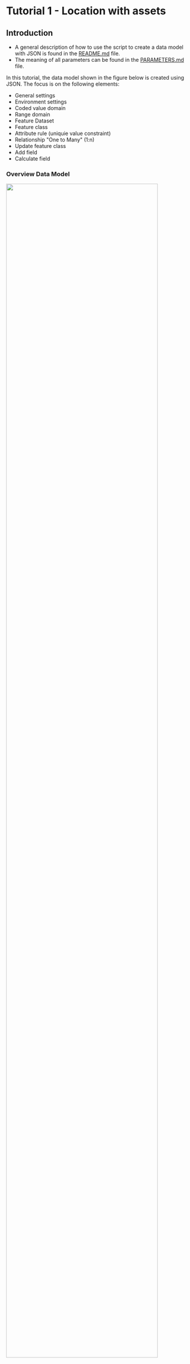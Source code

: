 # Tutorial 1 - Location with assets

## Introduction
- A general description of how to use the script to create a data model with JSON is found in the [README.md](../../README.md) file.
- The meaning of all parameters can be found in the [PARAMETERS.md](../../PARAMETERS.md) file.

In this tutorial, the data model shown in the figure below is created using JSON. The focus is on the following elements:
- General settings
- Environment settings
- Coded value domain
- Range domain
- Feature Dataset
- Feature class
- Attribute rule (uniquie value constraint)
- Relationship "One to Many" (1:n)
- Update feature class
- Add field
- Calculate field

### Overview Data Model
<img  src="..\img\tutorial_1_datamodel.jpg" width=90% height=90%>

## Create Data Model
The datamodel is created with the JSON file [tutorial_1_create.json](tutorial_1_create.json). 
### General Settings
In the general settings, the path to the log file, the path to the database and other properties are specified.
- **LogFolder**: The path to the log file.
- **LogVersion**: The path to the folder where the log file is to be created.
- **Conpath**: The path to the folder where the geodatabase or the geodatabase connection file is located.
- **DBName**: The name of the database or connection file including the file extension. 
- **Overwrite**: Specify whether existing elements in the geodatabase are to be overwritten. 
- **DeleteAllExisting**: Specify whether all existing elements should be deleted before the new elements are created.
- **SpatialReferenceName**: The name of the spatial reference system, i.e. "CH1903+ LV95" for Switzerland.

```json
{
	"LogFolder": "Logs",
	"LogVersion": "v01",
	"Conpath": "C:/Temp/tutorial_1",
	"DBName": "infrastructure_management.gdb",
	"Overwrite": "True",
	"DeleteAllExisting": "True",
	"SpatialReferenceName": "CH1903+ LV95",
  
```

### Environment Settings
The default environment settings can be optionally adjusted, i.e. the XY Tolerance and the XY Resolution. 

```json
	"EnvironmentSettings":{
		"xy_tolerance": "0.0004 Meters",
		"xy_resolution": "0.00005 Meters"
		},
  
```
### Coded Value Domains
For the feature class "ASSET", two coded value domains with certain possible values are needed. In the feature class "Fields"-section the corresponding field of the feature class is linked to the domain.
To create the coded value domains, the following parameters are used:
- **domain_name**: The name of the domain. 
- **domain_description**: The description of the domain. (optional)	
- **field_type**: The type of attribute domain to be created (data type of the "code").
- **domain_type**: The type of the domain.	
- **DomainValues**: A dictionary with "code:code_description" pairs.

```json
	"Domains": [{ 
          "domain_name": "AssetType",
          "domain_description": "Type of the asset", 
          "field_type": "SHORT",
          "domain_type": "CODED",
          "DomainValues": {"0":"unknown", "1":"street light", "2":"traffic signal", "3":"fire hydrant"}
          },
          { 
          "domain_name": "AssetStatus",
          "domain_description": "Status of the asset", 
          "field_type": "SHORT",
          "domain_type": "CODED",
          "DomainValues": {"0":"unknown", "1":"operational", "2":"under repair", "3":"out of service"}
          },
```
### Range Value Domain
In contrast to the coded value domain, the minimum and maximum value of the range must be specified.  
- **DomainRange**: A dictionary with min and max values. 

```json
          {
            "domain_name": "AssetHeight",
            "domain_description": "Value between 0 und 100", 
            "field_type": "DOUBLE",
            "domain_type": "RANGE",
            "DomainRange": {"min_value":"0", "max_value":"100"}
          }
       ],

```

### Dataset
The dataset is specified by defining the name.
- **out_name**: The name of the dataset.

```json
	"Datasets": [{
				"out_name": "INFRASTRUCTURE"
			}
		],
```

### Feature Class LOCATION - General Settings
The feature classes are created by defining general settings, fields and attribute rules.
Here, the follwing parameters are used to define general settings:
- **out_name**: The name of the feature class.
- **geometry_type**: The geometry type, which in this case is Polygon.
- **out_dataset**: The name of the output dataset in which the feature class is to be created.
- **GlobalID**: Specify whether the feature class should have a GlobalID field.	The field is not defined in the "Fields" section, it will be created automatically.
- **EditorTracking**: Specify whether editor tracking should be activated for the feature class. The fields "CREATED_USER", "CREATED_DATE", "LAST_EDITED_USER", "LAST_EDITED_DATE" are created.
- **EnableAttachments**: Specify whether upload attachments (images, pdfs) should be enabled for the feature class.

```json
	"Features": [
				{
					"out_name": "LOCATION",
					"geometry_type": "POLYGON",
					"out_dataset": "INFRASTRUCTURE",
					"GlobalID": "True",
					"EditorTracking": "True",
					"EnableAttachments": "False",
```

### Feature Class LOCATION - Fields
The follwing parameters are used to create the fields of the feature classes:
- **field_name**: The name of the field. 
- **field_type**: The field type.
- **field_length**: The field length for the fields of type text. (optional)
- **field_alias**: The alternate name for the field. 

```json
					"Fields": [{
						"field_name": "LocationID",
						"field_type": "LONG",
						"field_alias": "Location ID"
						},
						{
						"field_name": "NAME",
						"field_type": "TEXT",
						"field_length": "40",
						"field_alias": "Location Name"
						},
						{
						"field_name": "DESCRIPTION",
						"field_type": "TEXT",
						"field_length": "512",
						"field_alias": "Description"
						},
							{
						"field_name": "ADDRESS",
						"field_type": "TEXT",
						"field_length": "255",
						"field_alias": "Address"
						},
						{
						"field_name": "CITY",
						"field_type": "TEXT",
						"field_length": "255",
						"field_alias": "City"
						},
						{
						"field_name": "ZIP_CODE",
						"field_type": "TEXT",
						"field_length": "4",
						"field_alias": "Zip Code"
						}						
					],
```

### Feature Class LOCATION - Attribute Rules
An attribute rule is created to prevent the user from defining the same "LocationID" for two different features.
- **name**: The name of the rule.
- **type**: The type of the rule. 
- **script_expression**: An [Arcade script expression](https://pro.arcgis.com/en/pro-app/latest/help/data/geodatabases/overview/attribute-rule-script-expression.htm). 
- **triggering_events**: Specify when the rule is triggered.
- **description**: The description of the rule.
- **error_number**: An error number that is returned when the rule is violated.
- **error_message**: An error message returned if the rule is violated.

```json

					"AttributeRules": [
						{
						"name": "UNIQUE_LOCATION_ID",
						"type": "CONSTRAINT",
						"script_expression":"var orgID = $originalFeature.LocationID;  var newID = $feature.LocationID;  if (newID==orgID) {   return true;  } else {   var location_fc = FeatureSetbyName($datastore, 'LOCATION', ['LocationID', 'GlobalID'], false);  var location_fc_filter = filter(location_fc, 'LocationID = @newID'); if (count(location_fc_filter) > 1) {     return false; } else {     return true;      } }",
						"triggering_events": "INSERT;UPDATE",
						"description": "Checking if location with the entered LocationID does already exist",
						"error_number": "1",
						"error_message": "The entered Location ID does already exist!"
						}
					]	
				},
```	

### Feature Class ASSET
In the same way, the feature class "ASSET" is created. To assign a domain to a field, the parameter "field_domain" is used.
- **field_domain**: The name of the domain to be used for the field.

```json
				{
					"out_name": "ASSET",
					"geometry_type": "POINT",
					"out_dataset": "INFRASTRUCTURE",
					"GlobalID": "True",
					"EditorTracking": "True",
					"EnableAttachments": "True",
					"Fields": [{
						"field_name": "AssetID",
						"field_type": "LONG",
						"field_alias": "Asset ID"
						},
						{
						"field_name": "TYPE",
						"field_type": "SHORT",
						"field_domain": "AssetType",
						"field_alias": "Asset Type"
						},
						{
						"field_name": "DESCRIPTION",
						"field_type": "TEXT",
						"field_length": "512",
						"field_alias": "Description"
						},
						{
						"field_name": "MANUFACTURER",
						"field_type": "TEXT",
						"field_length": "255",
						"field_alias": "Manufacturer"
						},		
						{
						"field_name": "STATUS",
						"field_type": "SHORT",
						"field_domain": "AssetStatus",
						"field_alias": "Status"
						},
						{
						"field_name": "HEIGHT",
						"field_type": "DOUBLE",
						"field_domain": "AssetHeight",
						"field_alias": "Asset Height"
						},
						{
						"field_name": "FEATURELINK",
						"field_type": "GUID",
						"field_alias": "Location Reference"
						}						
					],
					"AttributeRules": [
						{
						"name": "UNIQUE_ASSET_ID",
						"type": "CONSTRAINT",
						"script_expression":"var orgID = $originalFeature.AssetID;  var newID = $feature.AssetID;  if (newID==orgID) {   return true;  } else {   var asset_fc = FeatureSetbyName($datastore, 'ASSET', ['AssetID', 'GlobalID'], false);  var asset_fc_filter = filter(asset_fc, 'AssetID = @newID'); if (count(asset_fc_filter) > 1) {     return false; } else {     return true;      } }",
						"triggering_events": "INSERT;UPDATE",
						"description": "Checking if asset with the entered AssetID does already exist",
						"error_number": "1",
						"error_message": "The entered Asset ID does already exist!"
						}
					]			
				}
				],

```


### Relationship Class
Finally, the follwoing parameters are used to define the "One to Many"-realtionship between LOCATION and ASSET.
- **origin_table**: The name of the source table or feature class.
- **destination_table**: The name of the destination table or feature class.
- **out_relationship_class**: The name of the relationship class to be created.
- **relationship_type**: The relationship type.
- **forward_label**: The name to identify the relationship when navigating from the origin table to the destination table. 
- **backward_label**: The name to identify the relationship when navigating from the destination table to the origin table.
- **message_direction**: The message direction. Here, the assets should be deleted if the parent object location is deleted.
- **cardinality**: The cardinality of the relationship.	
- **origin_primary_key**: The primary key (field name) in the source table.
- **origin_foreign_key**: The field name in the destination table that stores the primary key of the source table.

```json
	"Relations": [{
					"origin_table": "LOCATION",
					"destination_table": "ASSET",
					"out_relationship_class": "LOCATION_ASSET_REL",
					"relationship_type": "COMPOSITE",
					"forward_label": "Loction has Assets",
					"backward_label": "Asset belongs to a location",
					"message_direction": "FORWARD",
					"cardinality": "ONE_TO_MANY",
					"origin_primary_key": "GlobalId",
					"origin_foreign_key": "FEATURELINK"				
				}
			]	
}
```

## Update Data Model
The data model is updated with the JSON file [tutorial_1_update.json](tutorial_1_update.json).

At a later stage, there is a requirement to add a new attribute "STATE" to the feature class "LOCATION". The existing data entries are to be populated with the value "Switzerland". A simple calculation expression is used to create a value that will populate existing rows.  As you can see, the "LogVersion" is set to "v02" and "DeleteAllExisting" is set to "False". 

```json
{
	"LogFolder": "Logs",
	"LogVersion": "v02",
	"Conpath": "C:/Temp/tutorial_1",
	"DBName": "infrastructure_management.gdb",
	"Overwrite": "True",
	"DeleteAllExisting": "False",
	"SpatialReferenceName": "CH1903+ LV95",
	"UpdateFeatures": [{
		"in_table": "LOCATION",
		"AddFields": [
			{
			"field_name": "STATE",
			"field_type": "TEXT",
			"field_length": "255",
			"field_alias": "State"
			}			
			],
		"CalculateFields": [
			{
			"field": "STATE",
			"expression": "'Switzerland'"
			}
			]
		}]	
}

```

## Example Data
<img  src="..\img\tutorial_1_map.PNG" width=60% height=60%>


